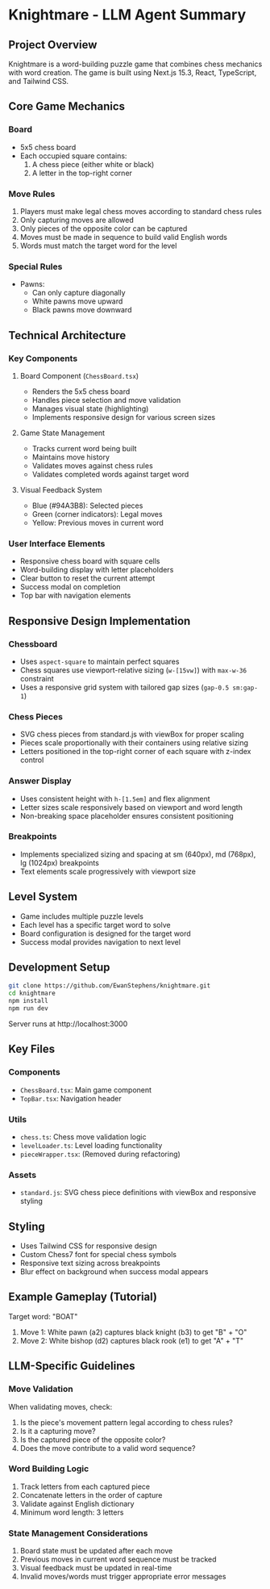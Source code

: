 # Knightmare - LLM Agent Summary

## Project Overview
Knightmare is a word-building puzzle game that combines chess mechanics with word creation. The game is built using Next.js 15.3, React, TypeScript, and Tailwind CSS.

## Core Game Mechanics

### Board
- 5x5 chess board
- Each occupied square contains:
  1. A chess piece (either white or black)
  2. A letter in the top-right corner

### Move Rules
1. Players must make legal chess moves according to standard chess rules
2. Only capturing moves are allowed
3. Only pieces of the opposite color can be captured
4. Moves must be made in sequence to build valid English words
5. Words must match the target word for the level

### Special Rules
- Pawns:
  - Can only capture diagonally
  - White pawns move upward
  - Black pawns move downward

## Technical Architecture

### Key Components
1. Board Component (`ChessBoard.tsx`)
   - Renders the 5x5 chess board
   - Handles piece selection and move validation
   - Manages visual state (highlighting)
   - Implements responsive design for various screen sizes

2. Game State Management
   - Tracks current word being built
   - Maintains move history
   - Validates moves against chess rules
   - Validates completed words against target word

3. Visual Feedback System
   - Blue (#94A3B8): Selected pieces
   - Green (corner indicators): Legal moves
   - Yellow: Previous moves in current word

### User Interface Elements
- Responsive chess board with square cells
- Word-building display with letter placeholders
- Clear button to reset the current attempt
- Success modal on completion
- Top bar with navigation elements

## Responsive Design Implementation

### Chessboard
- Uses `aspect-square` to maintain perfect squares
- Chess squares use viewport-relative sizing (`w-[15vw]`) with `max-w-36` constraint
- Uses a responsive grid system with tailored gap sizes (`gap-0.5 sm:gap-1`)

### Chess Pieces
- SVG chess pieces from standard.js with viewBox for proper scaling
- Pieces scale proportionally with their containers using relative sizing
- Letters positioned in the top-right corner of each square with z-index control

### Answer Display
- Uses consistent height with `h-[1.5em]` and flex alignment
- Letter sizes scale responsively based on viewport and word length
- Non-breaking space placeholder ensures consistent positioning

### Breakpoints
- Implements specialized sizing and spacing at sm (640px), md (768px), lg (1024px) breakpoints
- Text elements scale progressively with viewport size

## Level System
- Game includes multiple puzzle levels
- Each level has a specific target word to solve
- Board configuration is designed for the target word
- Success modal provides navigation to next level

## Development Setup
```bash
git clone https://github.com/EwanStephens/knightmare.git
cd knightmare
npm install
npm run dev
```
Server runs at http://localhost:3000

## Key Files

### Components
- `ChessBoard.tsx`: Main game component
- `TopBar.tsx`: Navigation header

### Utils
- `chess.ts`: Chess move validation logic
- `levelLoader.ts`: Level loading functionality
- `pieceWrapper.tsx`: (Removed during refactoring)

### Assets
- `standard.js`: SVG chess piece definitions with viewBox and responsive styling

## Styling
- Uses Tailwind CSS for responsive design
- Custom Chess7 font for special chess symbols
- Responsive text sizing across breakpoints 
- Blur effect on background when success modal appears

## Example Gameplay (Tutorial)
Target word: "BOAT"
1. Move 1: White pawn (a2) captures black knight (b3) to get "B" + "O"
2. Move 2: White bishop (d2) captures black rook (e1) to get "A" + "T"

## LLM-Specific Guidelines

### Move Validation
When validating moves, check:
1. Is the piece's movement pattern legal according to chess rules?
2. Is it a capturing move?
3. Is the captured piece of the opposite color?
4. Does the move contribute to a valid word sequence?

### Word Building Logic
1. Track letters from each captured piece
2. Concatenate letters in the order of capture
3. Validate against English dictionary
4. Minimum word length: 3 letters

### State Management Considerations
1. Board state must be updated after each move
2. Previous moves in current word sequence must be tracked
3. Visual feedback must be updated in real-time
4. Invalid moves/words must trigger appropriate error messages 